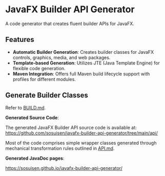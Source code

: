 # JavaFX Builder API Generator

A code generator that creates fluent builder APIs for JavaFX.

## Features

- **Automatic Builder Generation**: Creates builder classes for JavaFX controls, graphics, media, and web packages.
- **Template-based Generation**: Utilizes JTE (Java Template Engine) for flexible code generation.
- **Maven Integration**: Offers full Maven build lifecycle support with profiles for different modules.

## Generate Builder Classes

Refer to [BUILD.md](../docs/BUILD.md).

**Generated Source Code**: 

The generated JavaFX Builder API source code is available at:
https://github.com/sosuisen/javafx-builder-api-generator/tree/main/api/

Most of the code comprises simple wrapper classes generated through mechanical transformation rules outlined in [API.md](../docs/API.md).

**Generated JavaDoc pages**:

https://sosuisen.github.io/javafx-builder-api-generator/
